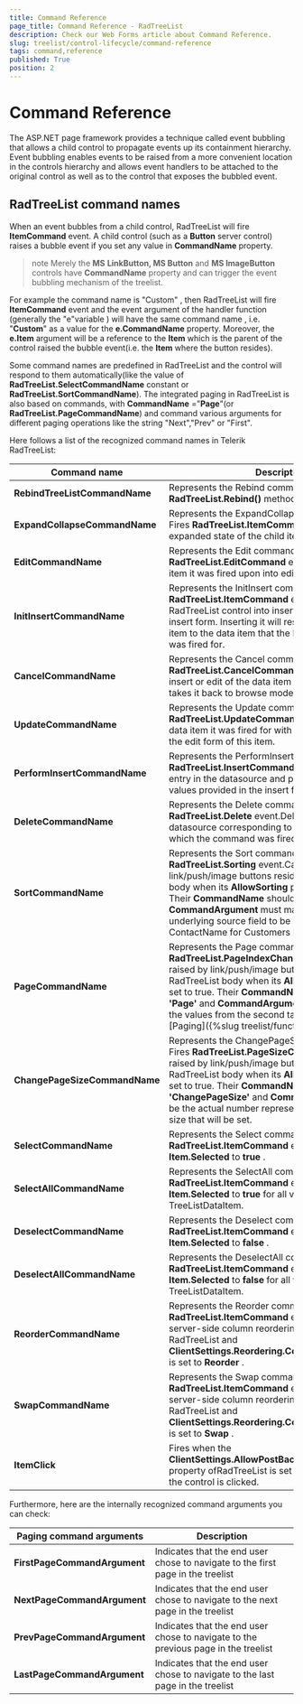 ```yaml
---
title: Command Reference
page_title: Command Reference - RadTreeList
description: Check our Web Forms article about Command Reference.
slug: treelist/control-lifecycle/command-reference
tags: command,reference
published: True
position: 2
---
```


# Command Reference



The ASP.NET page framework provides a technique called event bubbling that allows a child control to propagate events up its containment hierarchy. Event bubbling enables events to be raised from a more convenient location in the controls hierarchy and allows event handlers to be attached to the original control as well as to the control that exposes the bubbled event.

## RadTreeList command names

When an event bubbles from a child control, RadTreeList will fire **ItemCommand** event. A child control (such as a **Button** server control) raises a bubble event if you set any value in **CommandName** property.

>note Merely the **MS**  **LinkButton, MS Button** and **MS ImageButton** controls have **CommandName** property and can trigger the event bubbling mechanism of the treelist.
>


For example the command name is "Custom" , then RadTreeList will fire **ItemCommand** event and the event argument of the handler function (generally the "e"variable ) will have the same command name , i.e. "**Custom**" as a value for the **e.CommandName** property. Moreover, the **e.Item** argument will be a reference to the **Item** which is the parent of the control raised the bubble event(i.e. the **Item** where the button resides).

Some command names are predefined in RadTreeList and the control will respond to them automatically(like the value of **RadTreeList.SelectCommandName** constant or **RadTreeList.SortCommandName**). The integrated paging in RadTreeList is also based on commands, with **CommandName** ="**Page**"(or **RadTreeList.PageCommandName**) and command various arguments for different paging operations like the string "Next","Prev" or "First".

Here follows a list of the recognized command names in Telerik RadTreeList:


| Command name | Description |
| ------ | ------ |
| **RebindTreeListCommandName** |Represents the Rebind command name. Forces **RadTreeList.Rebind()** method execution.|
| **ExpandCollapseCommandName** |Represents the ExpandCollapse command name. Fires **RadTreeList.ItemCommand** event.Toggles the expanded state of the child items.|
| **EditCommandName** |Represents the Edit command name. Fires **RadTreeList.EditCommand** event.Takes the data item it was fired upon into edit mode.|
| **InitInsertCommandName** |Represents the InitInsert command name. Fires **RadTreeList.ItemCommand** event.Switches the RadTreeList control into insert mode by opening an insert form. Inserting it will result in creating a child item to the data item that the InitInsertCommand was fired for.|
| **CancelCommandName** |Represents the Cancel command name. Fires **RadTreeList.CancelCommand** event.Cancels the insert or edit of the data item it was fired for and takes it back to browse mode.|
| **UpdateCommandName** |Represents the Update command name. Fires **RadTreeList.UpdateCommand** event.Updates the data item it was fired for with the values provided in the edit form of this item.|
| **PerformInsertCommandName** |Represents the PerformInsert command name. Fires **RadTreeList.InsertCommand** event.Creates a new entry in the datasource and populates it with the values provided in the insert form.|
| **DeleteCommandName** |Represents the Delete command name. Fires **RadTreeList.Delete** event.Deletes the entry in the datasource corresponding to the data item upon which the command was fired.|
| **SortCommandName** |Represents the Sort command name. Fires **RadTreeList.Sorting** event.Can be raised by link/push/image buttons residing in the RadTreeList body when its **AllowSorting** property is set to true. Their **CommandName** should be set to **'Sort'** and **CommandArgument** must match the name of the underlying source field to be sorted(for example ContactName for Customers Northwind table).|
| **PageCommandName** |Represents the Page command name.Fires the **RadTreeList.PageIndexChanged** event. Can be raised by link/push/image buttons residing in the RadTreeList body when its **AllowPaging** property is set to true. Their **CommandName** should be set to **'Page'** and **CommandArgument** must match one of the values from the second table below.See also: [Paging]({%slug treelist/functionality/paging%}).|
| **ChangePageSizeCommandName** |Represents the ChangePageSize command name. Fires **RadTreeList.PageSizeChanged** event. Can be raised by link/push/image buttons residing in the RadTreeList body when its **AllowPaging** property is set to true. Their **CommandName** should be set to **'ChangePageSize'** and **CommandArgument** must be the actual number representing the new page size that will be set.|
| **SelectCommandName** |Represents the Select command name. Fires **RadTreeList.ItemCommand** event.Sets **Item.Selected** to **true** .|
| **SelectAllCommandName** |Represents the SelectAll command name. Fires **RadTreeList.ItemCommand** event. Sets **Item.Selected** to **true** for all visible TreeListDataItem.|
| **DeselectCommandName** |Represents the Deselect command name. Fires **RadTreeList.ItemCommand** event. **Sets Item.Selected** to **false** .|
| **DeselectAllCommandName** |Represents the DeselectAll command name. Fires **RadTreeList.ItemCommand** event. Sets **Item.Selected** to **false** for all visible TreeListDataItem.|
| **ReorderCommandName** |Represents the Reorder command name. Fires **RadTreeList.ItemCommand** event. Raised when server-side column reordering is performed in RadTreeList and **ClientSettings.Reordering.ColumnsReorderMethod** is set to **Reorder** .|
| **SwapCommandName** |Represents the Swap command name. Fires **RadTreeList.ItemCommand** event. Raised when server-side column reordering is performed in RadTreeList and **ClientSettings.Reordering.ColumnsReorderMethod** is set to **Swap** .|
| **ItemClick** |Fires when the **ClientSettings.AllowPostBackOnItemClick** property ofRadTreeList is set to true and an item in the control is clicked.|

Furthermore, here are the internally recognized command arguments you can check:


| Paging command arguments | Description |
| ------ | ------ |
| **FirstPageCommandArgument** |Indicates that the end user chose to navigate to the first page in the treelist|
| **NextPageCommandArgument** |Indicates that the end user chose to navigate to the next page in the treelist|
| **PrevPageCommandArgument** |Indicates that the end user chose to navigate to the previous page in the treelist|
| **LastPageCommandArgument** |Indicates that the end user chose to navigate to the last page in the treelist|
